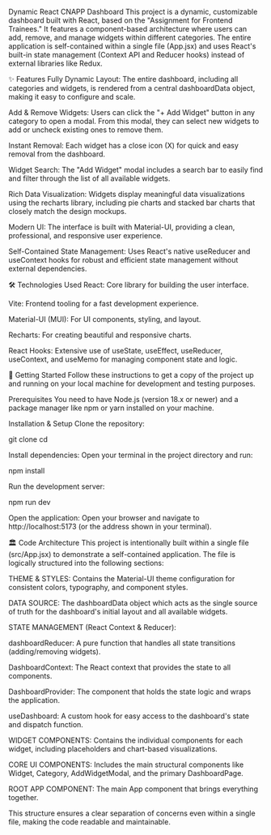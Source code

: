 Dynamic React CNAPP Dashboard
This project is a dynamic, customizable dashboard built with React, based on the "Assignment for Frontend Trainees." It features a component-based architecture where users can add, remove, and manage widgets within different categories. The entire application is self-contained within a single file (App.jsx) and uses React's built-in state management (Context API and Reducer hooks) instead of external libraries like Redux.

✨ Features
Fully Dynamic Layout: The entire dashboard, including all categories and widgets, is rendered from a central dashboardData object, making it easy to configure and scale.

Add & Remove Widgets: Users can click the "+ Add Widget" button in any category to open a modal. From this modal, they can select new widgets to add or uncheck existing ones to remove them.

Instant Removal: Each widget has a close icon (X) for quick and easy removal from the dashboard.

Widget Search: The "Add Widget" modal includes a search bar to easily find and filter through the list of all available widgets.

Rich Data Visualization: Widgets display meaningful data visualizations using the recharts library, including pie charts and stacked bar charts that closely match the design mockups.

Modern UI: The interface is built with Material-UI, providing a clean, professional, and responsive user experience.

Self-Contained State Management: Uses React's native useReducer and useContext hooks for robust and efficient state management without external dependencies.

🛠️ Technologies Used
React: Core library for building the user interface.

Vite: Frontend tooling for a fast development experience.

Material-UI (MUI): For UI components, styling, and layout.

Recharts: For creating beautiful and responsive charts.

React Hooks: Extensive use of useState, useEffect, useReducer, useContext, and useMemo for managing component state and logic.

🚀 Getting Started
Follow these instructions to get a copy of the project up and running on your local machine for development and testing purposes.

Prerequisites
You need to have Node.js (version 18.x or newer) and a package manager like npm or yarn installed on your machine.

Installation & Setup
Clone the repository:

git clone <your-repository-url>
cd <repository-directory>

Install dependencies:
Open your terminal in the project directory and run:

npm install

Run the development server:

npm run dev

Open the application:
Open your browser and navigate to http://localhost:5173 (or the address shown in your terminal).

🏛️ Code Architecture
This project is intentionally built within a single file (src/App.jsx) to demonstrate a self-contained application. The file is logically structured into the following sections:

THEME & STYLES: Contains the Material-UI theme configuration for consistent colors, typography, and component styles.

DATA SOURCE: The dashboardData object which acts as the single source of truth for the dashboard's initial layout and all available widgets.

STATE MANAGEMENT (React Context & Reducer):

dashboardReducer: A pure function that handles all state transitions (adding/removing widgets).

DashboardContext: The React context that provides the state to all components.

DashboardProvider: The component that holds the state logic and wraps the application.

useDashboard: A custom hook for easy access to the dashboard's state and dispatch function.

WIDGET COMPONENTS: Contains the individual components for each widget, including placeholders and chart-based visualizations.

CORE UI COMPONENTS: Includes the main structural components like Widget, Category, AddWidgetModal, and the primary DashboardPage.

ROOT APP COMPONENT: The main App component that brings everything together.

This structure ensures a clear separation of concerns even within a single file, making the code readable and maintainable.
